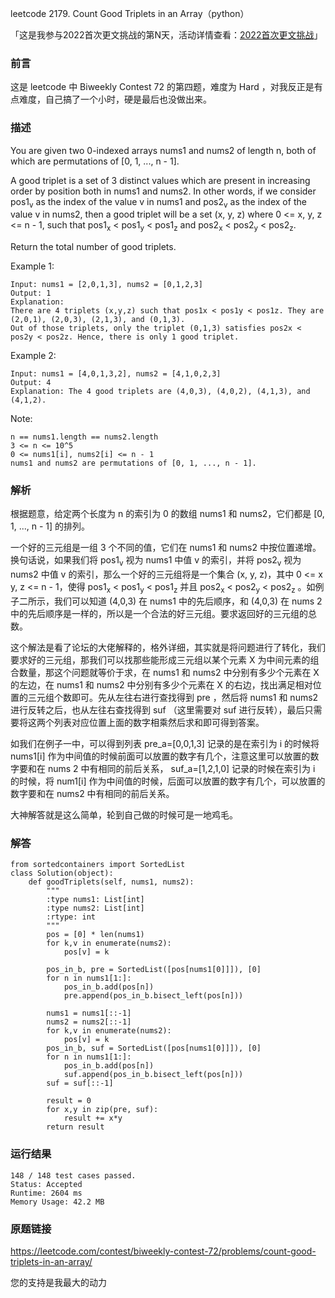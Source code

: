 leetcode  2179. Count Good Triplets in an Array（python）


「这是我参与2022首次更文挑战的第N天，活动详情查看：[2022首次更文挑战](https://juejin.cn/post/7052884569032392740 "https://juejin.cn/post/7052884569032392740")」

### 前言

这是 leetcode 中 Biweekly Contest 72 的第四题，难度为 Hard ，对我反正是有点难度，自己搞了一个小时，硬是最后也没做出来。



### 描述


You are given two 0-indexed arrays nums1 and nums2 of length n, both of which are permutations of [0, 1, ..., n - 1].

A good triplet is a set of 3 distinct values which are present in increasing order by position both in nums1 and nums2. In other words, if we consider pos1<sub>v</sub> as the index of the value v in nums1 and pos2<sub>v</sub> as the index of the value v in nums2, then a good triplet will be a set (x, y, z) where 0 <= x, y, z <= n - 1, such that pos1<sub>x</sub> < pos1<sub>y</sub> < pos1<sub>z</sub> and pos2<sub>x</sub> < pos2<sub>y</sub> < pos2<sub>z</sub>.

Return the total number of good triplets.


Example 1:

	Input: nums1 = [2,0,1,3], nums2 = [0,1,2,3]
	Output: 1
	Explanation: 
	There are 4 triplets (x,y,z) such that pos1x < pos1y < pos1z. They are (2,0,1), (2,0,3), (2,1,3), and (0,1,3). 
	Out of those triplets, only the triplet (0,1,3) satisfies pos2x < pos2y < pos2z. Hence, there is only 1 good triplet.

	
Example 2:

	Input: nums1 = [4,0,1,3,2], nums2 = [4,1,0,2,3]
	Output: 4
	Explanation: The 4 good triplets are (4,0,3), (4,0,2), (4,1,3), and (4,1,2).






Note:

	n == nums1.length == nums2.length
	3 <= n <= 10^5
	0 <= nums1[i], nums2[i] <= n - 1
	nums1 and nums2 are permutations of [0, 1, ..., n - 1].


### 解析

根据题意，给定两个长度为 n 的索引为 0 的数组 nums1 和 nums2，它们都是 [0, 1, ..., n - 1]  的排列。

一个好的三元组是一组 3 个不同的值，它们在 nums1 和 nums2 中按位置递增。 换句话说，如果我们将 pos1<sub>v</sub> 视为 nums1 中值 v 的索引，并将 pos2<sub>v</sub> 视为 nums2 中值 v 的索引，那么一个好的三元组将是一个集合 (x, y, z)，其中 0 <= x y, z <= n - 1，使得 pos1<sub>x</sub> < pos1<sub>y</sub> < pos1<sub>z</sub> 并且 pos2<sub>x</sub> < pos2<sub>y</sub> < pos2<sub>z</sub> 。如例子二所示，我们可以知道 (4,0,3) 在 nums1 中的先后顺序，和 (4,0,3) 在 nums 2 中的先后顺序是一样的，所以是一个合法的好三元组。要求返回好的三元组的总数。

这个解法是看了论坛的大佬解释的，格外详细，其实就是将问题进行了转化，我们要求好的三元组，那我们可以找那些能形成三元组以某个元素 X 为中间元素的组合数量，那这个问题就等价于求，在 nums1 和 nums2 中分别有多少个元素在 X 的左边，在 nums1 和 nums2 中分别有多少个元素在 X 的右边，找出满足相对位置的三元组个数即可。先从左往右进行查找得到 pre ，然后将 nums1 和 nums2 进行反转之后，也从左往右查找得到 suf （这里需要对 suf 进行反转），最后只需要将这两个列表对应位置上面的数字相乘然后求和即可得到答案。

如我们在例子一中，可以得到列表 pre\_a=[0,0,1,3] 记录的是在索引为 i 的时候将 nums1[i] 作为中间值的时候前面可以放置的数字有几个，注意这里可以放置的数字要和在 nums 2 中有相同的前后关系， suf\_a=[1,2,1,0] 记录的时候在索引为 i 的时候，将 num1[i] 作为中间值的时候，后面可以放置的数字有几个，可以放置的数字要和在 nums2 中有相同的前后关系。

大神解答就是这么简单，轮到自己做的时候可是一地鸡毛。



### 解答
				

	from sortedcontainers import SortedList
	class Solution(object):
	    def goodTriplets(self, nums1, nums2):
	        """
	        :type nums1: List[int]
	        :type nums2: List[int]
	        :rtype: int
	        """
	        pos = [0] * len(nums1)
	        for k,v in enumerate(nums2):
	            pos[v] = k
	
	        pos_in_b, pre = SortedList([pos[nums1[0]]]), [0]
	        for n in nums1[1:]:
	            pos_in_b.add(pos[n])
	            pre.append(pos_in_b.bisect_left(pos[n]))
	
	        nums1 = nums1[::-1]
	        nums2 = nums2[::-1]
	        for k,v in enumerate(nums2):
	            pos[v] = k
	        pos_in_b, suf = SortedList([pos[nums1[0]]]), [0]
	        for n in nums1[1:]:
	            pos_in_b.add(pos[n])
	            suf.append(pos_in_b.bisect_left(pos[n]))
	        suf = suf[::-1]
	
	        result = 0
	        for x,y in zip(pre, suf):
	            result += x*y
	        return result
			
### 运行结果

	148 / 148 test cases passed.
	Status: Accepted
	Runtime: 2604 ms
	Memory Usage: 42.2 MB
	
### 原题链接



https://leetcode.com/contest/biweekly-contest-72/problems/count-good-triplets-in-an-array/

您的支持是我最大的动力
